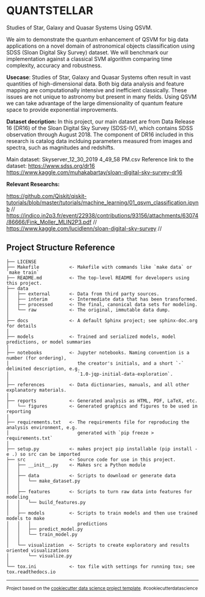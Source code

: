QUANTSTELLAR 
==============================

Studies of Star, Galaxy and Quasar Systems Using QSVM.

We aim to demonstrate the quantum enhancement of QSVM for big data applications on a novel domain of astronomical objects classification using SDSS (Sloan Digital Sky Survey) dataset. We will benchmark our implementation against a classical SVM algorithm comparing time complexity, accuracy and robustness. 

**Usecase**: 
Studies of Star, Galaxy and Quasar Systems often result in vast quantities of high-dimensional data. Both big data analysis and feature mapping are computationally intensive and inefficient classically. These issues are not unique to astronomy but present in many fields. Using QSVM we can take advantage of the large dimensionality of quantum feature space to provide exponential improvements. 

**Dataset decription:** 
In this project, our main dataset are from Data Release 16 (DR16) of the Sloan Digital Sky Survey (SDSS-IV), which contains SDSS observation through August 2018. The component of DR16 included in this research is catalog data inclduing parameters measured from images and spectra, such as magnitudes and redshifts.

Main dataset: Skyserver_12_30_2019 4_49_58 PM.csv
Reference link to the dataset: https://www.sdss.org/dr16 https://www.kaggle.com/muhakabartay/sloan-digital-sky-survey-dr16


**Relevant Researchs:**

https://github.com/Qiskit/qiskit-tutorials/blob/master/tutorials/machine_learning/01_qsvm_classification.ipynb //
https://indico.in2p3.fr/event/22938/contributions/93156/attachments/63074/86666/Fink_Moller_MLIN2P3.pdf //
https://www.kaggle.com/lucidlenn/sloan-digital-sky-survey //

Project Structure Reference
------------

    ├── LICENSE
    ├── Makefile           <- Makefile with commands like `make data` or `make train`
    ├── README.md          <- The top-level README for developers using this project.
    ├── data
    │   ├── external       <- Data from third party sources.
    │   ├── interim        <- Intermediate data that has been transformed.
    │   ├── processed      <- The final, canonical data sets for modeling.
    │   └── raw            <- The original, immutable data dump.
    │
    ├── docs               <- A default Sphinx project; see sphinx-doc.org for details
    │
    ├── models             <- Trained and serialized models, model predictions, or model summaries
    │
    ├── notebooks          <- Jupyter notebooks. Naming convention is a number (for ordering),
    │                         the creator's initials, and a short `-` delimited description, e.g.
    │                         `1.0-jqp-initial-data-exploration`.
    │
    ├── references         <- Data dictionaries, manuals, and all other explanatory materials.
    │
    ├── reports            <- Generated analysis as HTML, PDF, LaTeX, etc.
    │   └── figures        <- Generated graphics and figures to be used in reporting
    │
    ├── requirements.txt   <- The requirements file for reproducing the analysis environment, e.g.
    │                         generated with `pip freeze > requirements.txt`
    │
    ├── setup.py           <- makes project pip installable (pip install -e .) so src can be imported
    ├── src                <- Source code for use in this project.
    │   ├── __init__.py    <- Makes src a Python module
    │   │
    │   ├── data           <- Scripts to download or generate data
    │   │   └── make_dataset.py
    │   │
    │   ├── features       <- Scripts to turn raw data into features for modeling
    │   │   └── build_features.py
    │   │
    │   ├── models         <- Scripts to train models and then use trained models to make
    │   │   │                 predictions
    │   │   ├── predict_model.py
    │   │   └── train_model.py
    │   │
    │   └── visualization  <- Scripts to create exploratory and results oriented visualizations
    │       └── visualize.py
    │
    └── tox.ini            <- tox file with settings for running tox; see tox.readthedocs.io


--------

<p><small>Project based on the <a target="_blank" href="https://drivendata.github.io/cookiecutter-data-science/">cookiecutter data science project template</a>. #cookiecutterdatascience</small></p>
